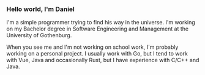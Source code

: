 ### Hello world, I'm Daniel

I'm a simple programmer trying to find his way in the universe. I'm working on my Bachelor degree in Software Engineering and Management at the University of Gothenburg.

When you see me and I'm not working on school work, I'm probably working on a personal project. I usually work with Go, but I tend to work with Vue, Java and occasionally Rust, but I have experience with C/C++ and Java. 

